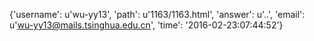 {'username': u'wu-yy13', 'path': u'1163/1163.html', 'answer': u'..', 'email': u'wu-yy13@mails.tsinghua.edu.cn', 'time': '2016-02-23:07:44:52'}